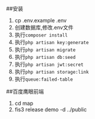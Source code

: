 ##安装
1. cp .env.example .env
2. 创建数据库,修改.env文件
3. 执行`composer install`
3. 执行`php artisan key:generate`
4. 执行`php artisan migrate`
5. 执行`php artisan db:seed`
6. 执行`php artisan jwt:secret`
7. 执行`php artisan storage:link`
8. 执行`queue:failed-table`

##百度鹰眼前端
1. cd map
2. fis3 release demo -d ../public
